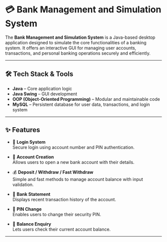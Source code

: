 # 💳 Bank Management and Simulation System

The **Bank Management and Simulation System** is a Java-based desktop application designed to simulate the core functionalities of a banking system. It offers an interactive GUI for managing user accounts, transactions, and personal banking operations securely and efficiently.

---

## 🛠️ Tech Stack & Tools

- **Java** – Core application logic
- **Java Swing** – GUI development
- **OOP (Object-Oriented Programming)** – Modular and maintainable code
- **MySQL** – Persistent database for user data, transactions, and login system

---

## ✨ Features

- 🔐 **Login System**  
  Secure login using account number and PIN authentication.

- 🧾 **Account Creation**  
  Allows users to open a new bank account with their details.

- 💰 **Deposit / Withdraw / Fast Withdraw**  
  Simple and fast methods to manage account balance with input validation.

- 🧾 **Bank Statement**  
  Displays recent transaction history of the account.

- 🔄 **PIN Change**  
  Enables users to change their security PIN.

- 🧮 **Balance Enquiry**  
  Lets users check their current account balance.

---


